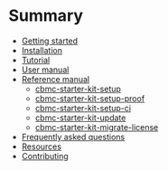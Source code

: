 # Summary

* [Getting started](README.md)
* [Installation](installation/README.md)
* [Tutorial](tutorial/README.md)
* [User manual]()
* [Reference manual](reference-manual/README.md)
    * [cbmc-starter-kit-setup](reference-manual/cbmc-starter-kit-setup.md)
    * [cbmc-starter-kit-setup-proof](reference-manual/cbmc-starter-kit-setup-proof.md)
    * [cbmc-starter-kit-setup-ci](reference-manual/cbmc-starter-kit-setup-ci.md)
    * [cbmc-starter-kit-update](reference-manual/cbmc-starter-kit-update.md)
    * [cbmc-starter-kit-migrate-license](reference-manual/cbmc-starter-kit-migrate-license.md)
* [Frequently asked questions]()
* [Resources](resources/README.md)
* [Contributing](contributing/README.md)
